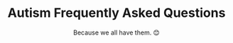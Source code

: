 ---
title: "Autism Frequently Asked Questions"
subtitle: "Because we all have them. 😊"
# meta description
description: "Autism Frequently Asked Questions (FAQ)"
draft: false
section: "autism-faq"
layout: "faq"

faq_list:
- title: "Do vaccinations cause Autism?"
  content: 'No, vaccinations do _not_ cause Autism. There have been many studies done to try to find a link and none have. Here is a good resource for you to [learn more](https://www.cdc.gov/vaccinesafety/concerns/autism.html).'

- title: "Do autistic people have empathy?"
  content: "Yes, despite the stereotype, many autistic people experience empathy. Learn about the [double empathy problem](https://www.spectrumnews.org/news/double-empathy-explained/)."

- title: "Why do autistic people wear headphones?"
  content: "Autistic people can have very different [sensory profiles](/autism-blog/autism-and-sensory-issues/). Many are extremely sensitive to sound and use noise-cancelling headphones to help block out too much sensory input. Otherwise they can get overstimulated which causes them stress and anxiety."

- title: "Can an autistic person fall in love?"
  content: "Yes, some autistic people have romantic relationships, fall in love, marry, and have children."

- title: "What are functioning labels?"
  content: "[Functioning labels](/autism-functioning-labels/) such as \"high functioning\" are sometimes used to identify someone’s communication methods and intellectual ability. These \"functioning labels\" are harmful to autistic people and have been used in the past to keep us from receiving services we need."

---